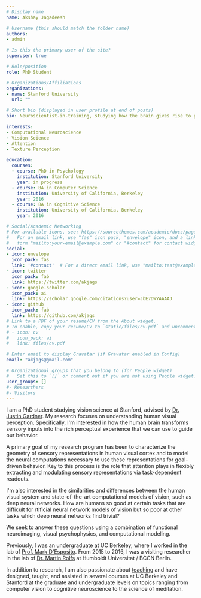```yaml
---
# Display name
name: Akshay Jagadeesh

# Username (this should match the folder name)
authors:
- admin

# Is this the primary user of the site?
superuser: true

# Role/position
role: PhD Student

# Organizations/Affiliations
organizations:
- name: Stanford University
  url: ""

# Short bio (displayed in user profile at end of posts)
bio: Neuroscientist-in-training, studying how the brain gives rise to perception and behavior.

interests:
- Computational Neuroscience
- Vision Science 
- Attention
- Texture Perception

education:
  courses:
  - course: PhD in Psychology
    institution: Stanford University
    year: in progress
  - course: BA in Computer Science
    institution: University of California, Berkeley
    year: 2016
  - course: BA in Cognitive Science
    institution: University of California, Berkeley
    year: 2016

# Social/Academic Networking
# For available icons, see: https://sourcethemes.com/academic/docs/page-builder/#icons
#   For an email link, use "fas" icon pack, "envelope" icon, and a link in the
#   form "mailto:your-email@example.com" or "#contact" for contact widget.
social:
- icon: envelope
  icon_pack: fas
  link: '#contact'  # For a direct email link, use "mailto:test@example.org".
- icon: twitter
  icon_pack: fab
  link: https://twitter.com/akjags
- icon: google-scholar
  icon_pack: ai
  link: https://scholar.google.com/citations?user=JbE7DWYAAAAJ 
- icon: github
  icon_pack: fab
  link: https://github.com/akjags
# Link to a PDF of your resume/CV from the About widget.
# To enable, copy your resume/CV to `static/files/cv.pdf` and uncomment the lines below.
# - icon: cv
#   icon_pack: ai
#   link: files/cv.pdf

# Enter email to display Gravatar (if Gravatar enabled in Config)
email: "akjags@gmail.com"

# Organizational groups that you belong to (for People widget)
#   Set this to `[]` or comment out if you are not using People widget.
user_groups: []
#- Researchers
#- Visitors
---
```

I am a PhD student studying vision science at Stanford, advised by [Dr. Justin Gardner](https://gru.stanford.edu). My research focuses on understanding human visual perception. Specifically, I'm interested in how the human brain transforms sensory inputs into the rich perceptual experience that we can use to guide our behavior. 

A primary goal of my research program has been to characterize the geometry of sensory representations in human visual cortex and to model the neural computations necessary to use these representations for goal-driven behavior. Key to this process is the role that attention plays in flexibly extracting and modulating sensory representations via task-dependent readouts.

I'm also interested in the similarities and differences between the human visual system and state-of-the-art computational models of vision, such as deep neural networks. How are humans so good at certain tasks that are difficult for rtificial neural network models of vision but so poor at other tasks which deep neural networks find trivial? 

We seek to answer these questions using a combination of functional neuroimaging, visual psychophysics, and computational modeling. 

Previously, I  was an undergraduate at UC Berkeley, where I worked in the lab of [Prof. Mark D'Esposito](http://despolab.berkeley.edu). From 2015 to 2016, I was a visiting researcher in the lab of [Dr. Martin Rolfs](www.martinrolfs.de) at Humboldt Universitat / BCCN Berlin. 

In addition to research, I am also passionate about [teaching](#teaching) and have designed, taught, and assisted in several courses at UC Berkeley and Stanford at the graduate and undergraduate levels on topics ranging from computer vision to cognitive neuroscience to the science of meditation.
